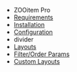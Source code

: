 - ZOOitem Pro
- [Requirements](ZOOitemPro/requirements.md)
- [Installation](ZOOitemPro/installation.md)
- [Configuration](ZOOitemPro/configuration.md)
- divider
- [Layouts](ZOOitemPro/layouts.md)
- [Filter/Order Params](ZOOitemPro/filter_order_params.md)
- [Custom Layouts](ZOOitemPro/custom_layouts.md)